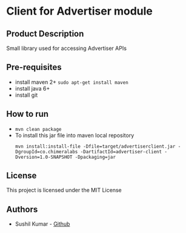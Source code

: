 
# Client for Advertiser module
## Product Description
Small library used for accessing Advertiser APIs

## Pre-requisites
*  install maven 2+ ```sudo apt-get install maven```
* install java 6+
*  install git
## How to run
* ```mvn clean package```
* To install this jar file into maven local repository
	```
	mvn install:install-file -Dfile=target/advertiserclient.jar -DgroupId=co.chimeralabs -DartifactId=advertiser-client -Dversion=1.0-SNAPSHOT -Dpackaging=jar
	```
  
## License

This project is licensed under the MIT License

## Authors
* Sushil Kumar - [Github](https://github.com/sushilmiitb)
